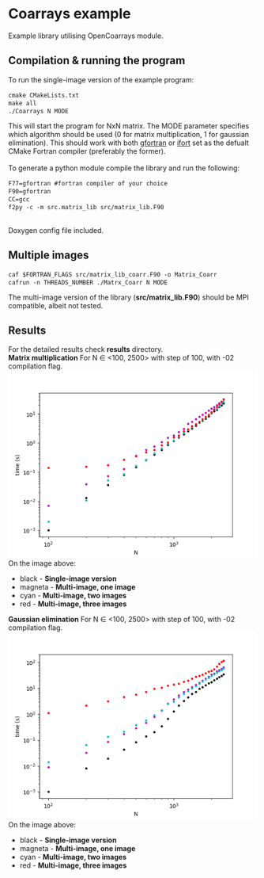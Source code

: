 # Coarrays example
Example library utilising OpenCoarrays module.

## Compilation & running the program
To run the single-image version of the example program:
```
cmake CMakeLists.txt
make all
./Coarrays N MODE
```
This will start the program for NxN matrix. The MODE parameter specifies which algorithm should be used (0 for matrix multiplication, 1 for gaussian elimination).
This should work with both [gfortran](https://gcc.gnu.org/wiki/GFortran) or [ifort](https://software.intel.com/en-us/fortran-compilers) set as the defualt CMake Fortran compiler (preferably the former).<br />
</br>
To generate a python module compile the library and run the following:
```
F77=gfortran #fortran compiler of your choice
F90=gfortran
CC=gcc
f2py -c -m src.matrix_lib src/matrix_lib.F90
```
</br>
Doxygen config file included.

## Multiple images
```
caf $FORTRAN_FLAGS src/matrix_lib_coarr.F90 -o Matrix_Coarr
cafrun -n THREADS_NUMBER ./Matrx_Coarr N MODE
```
The multi-image version of the library (**src/matrix_lib.F90**) should be MPI compatible, albeit not tested.

## Results
For the detailed results check **results** directory.</br>
**Matrix multiplication**
For N ∈ <100, 2500> with step of 100, with -02 compilation flag.<br />
![mm](https://github.com/kasprzyckit/fortran-ca/blob/master/results/mm.png)
<br />
On the image above:
* black - **Single-image version**
* magneta - **Multi-image, one image**
* cyan - **Multi-image, two images**
* red - **Multi-image, three images**

**Gaussian elimination**
For N ∈ <100, 2500> with step of 100, with -02 compilation flag.
![ge](https://github.com/kasprzyckit/fortran-ca/blob/master/results/ge.png)
On the image above:
* black - **Single-image version**
* magneta - **Multi-image, one image**
* cyan - **Multi-image, two images**
* red - **Multi-image, three images**
